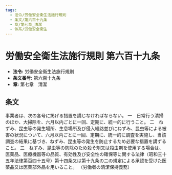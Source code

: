 ```yaml
---
tags:
  - 法令/労働安全衛生法施行規則
  - 条文/第六百十九条
  - 章/第七章_清潔
  - 体系/労働安全衛生
---
```

# 労働安全衛生法施行規則 第六百十九条

- **法令:** 労働安全衛生法施行規則
- **条文番号:** 第六百十九条
- **章:** 第七章　清潔

## 条文
事業者は、次の各号に掲げる措置を講じなければならない。
一　日常行う清掃のほか、大掃除を、六月以内ごとに一回、定期に、統一的に行うこと。
二　ねずみ、昆虫等の発生場所、生息場所及び侵入経路並びにねずみ、昆虫等による被害の状況について、六月以内ごとに一回、定期に、統一的に調査を実施し、当該調査の結果に基づき、ねずみ、昆虫等の発生を防止するため必要な措置を講ずること。
三　ねずみ、昆虫等の防除のため殺そ剤又は殺虫剤を使用する場合は、医薬品、医療機器等の品質、有効性及び安全性の確保等に関する法律（昭和三十五年法律第百四十五号）第十四条又は第十九条の二の規定による承認を受けた医薬品又は医薬部外品を用いること。
（労働者の清潔保持義務）

